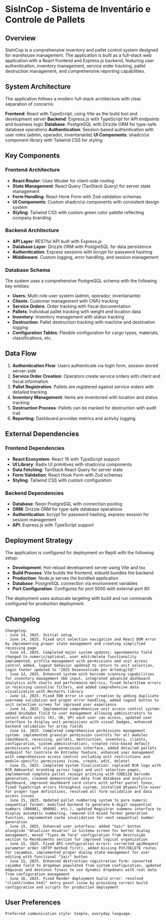 # SisInCop - Sistema de Inventário e Controle de Pallets

## Overview

SisInCop is a comprehensive inventory and pallet control system designed for warehouse management. The application is built as a full-stack web application with a React frontend and Express.js backend, featuring user authentication, inventory management, service order tracking, pallet destruction management, and comprehensive reporting capabilities.

## System Architecture

The application follows a modern full-stack architecture with clear separation of concerns:

**Frontend**: React with TypeScript, using Vite as the build tool and development server
**Backend**: Express.js with TypeScript for API endpoints and business logic
**Database**: PostgreSQL with Drizzle ORM for type-safe database operations
**Authentication**: Session-based authentication with user roles (admin, operador, inventariante)
**UI Components**: shadcn/ui component library with Tailwind CSS for styling

## Key Components

### Frontend Architecture
- **React Router**: Uses Wouter for client-side routing
- **State Management**: React Query (TanStack Query) for server state management
- **Form Handling**: React Hook Form with Zod validation schemas
- **UI Components**: Custom shadcn/ui components with consistent design system
- **Styling**: Tailwind CSS with custom green color palette reflecting company branding

### Backend Architecture
- **API Layer**: RESTful API built with Express.js
- **Database Layer**: Drizzle ORM with PostgreSQL for data persistence
- **Authentication**: Express sessions with bcrypt for password hashing
- **Middleware**: Custom logging, error handling, and session management

### Database Schema
The system uses a comprehensive PostgreSQL schema with the following key entities:
- **Users**: Multi-role user system (admin, operador, inventariante)
- **Clients**: Customer management with CNPJ tracking
- **Service Orders**: Order tracking with fiscal documentation
- **Pallets**: Individual pallet tracking with weight and location data
- **Inventory**: Inventory management with status tracking
- **Destruction**: Pallet destruction tracking with machine and destination logging
- **Configuration Tables**: Flexible configuration for cargo types, materials, classifications, etc.

## Data Flow

1. **Authentication Flow**: Users authenticate via login form, session stored server-side
2. **Service Order Creation**: Operators create service orders with client and fiscal information
3. **Pallet Registration**: Pallets are registered against service orders with detailed tracking
4. **Inventory Management**: Items are inventoried with location and status tracking
5. **Destruction Process**: Pallets can be marked for destruction with audit trail
6. **Reporting**: Dashboard provides metrics and activity logging

## External Dependencies

### Frontend Dependencies
- **React Ecosystem**: React 18 with TypeScript support
- **UI Library**: Radix UI primitives with shadcn/ui components
- **Data Fetching**: TanStack React Query for server state
- **Form Validation**: React Hook Form with Zod schemas
- **Styling**: Tailwind CSS with custom configuration

### Backend Dependencies
- **Database**: Neon PostgreSQL with connection pooling
- **ORM**: Drizzle ORM for type-safe database operations
- **Authentication**: bcrypt for password hashing, express-session for session management
- **API**: Express.js with TypeScript support

## Deployment Strategy

The application is configured for deployment on Replit with the following setup:
- **Development**: Hot-reload development server using Vite and tsx
- **Build Process**: Vite builds the frontend, esbuild bundles the backend
- **Production**: Node.js serves the bundled application
- **Database**: PostgreSQL connection via environment variables
- **Port Configuration**: Configures for port 5000 with external port 80

The deployment uses autoscale targeting with build and run commands configured for production deployment.

## Changelog

```
Changelog:
- June 14, 2025. Initial setup
- June 14, 2025. Fixed unit selection navigation and React DOM error by implementing proper state management and creating simplified receiving page
- June 14, 2025. Completed major system updates: agendamento field changed to numeric/optional, user edit/delete functionality implemented, profile management with permissions and unit access control added, logout behavior updated to return to unit selection, login footer updated to "2025 Desenvolvido por Artedigit@l"
- June 14, 2025. Enhanced system with barcode scanning capabilities for inventory management SKU input, integrated advanced dashboard analytics with charts and performance metrics, fixed SelectItem errors in receiving consultas filters, and added comprehensive data visualization with Recharts library
- June 14, 2025. Fixed 500 error in user creation by adding duplicate username validation and proper error handling, added logout button to unit selection screen for improved user experience
- June 14, 2025. Implemented comprehensive unit access control system: added Unidades field to user management allowing administrators to select which units (RJ, GO, SP) each user can access, updated user interface to display unit permissions with visual badges, enhanced backend validation for array fields
- June 14, 2025. Completed comprehensive permissions management system: implemented granular permission controls for all modules (dashboard, receiving, pallets, destruction, inventory, clients, configuration, system administration), created role-based default permissions with visual permission interface, added detailed pallets endpoint for Controle de Entradas feature, enhanced user management with comprehensive access control including unit restrictions and module-specific permissions (view, create, edit, delete)
- June 15, 2025. Completed system finalization: replaced RCR logo with RCR Ambiental branding across login and unit selection pages, implemented complete pallet receipt printing with CODE128 barcode generation, cleaned demonstration data from database and analytics dashboard, improved dashboard card colors with softer pastel tones, fixed TypeScript errors throughout system, installed @types/file-saver for proper type definitions, resolved all form validation and data access issues
- June 15, 2025. Updated pallet numbering system to pure numeric sequential format: modified backend to generate 6-digit sequential numbers (000001, 000002, etc.), updated Registrar submenu interface to display automatic numbering, removed old mixed format generation function, implemented cache invalidation for next sequential number generation
- June 15, 2025. Enhanced user interface: added "Sair" button alongside "Atualizar Usuário" in Sistema screen for better dialog management, moved "Tipos de Tara" configuration from Destruição section to Recebimento section for improved logical organization
- June 15, 2025. Fixed API configuration errors: corrected apiRequest parameter order (HTTP method first), added missing PUT/DELETE routes for caçambas, implemented proper dialog state management for user editing with functional "Sair" button
- June 15, 2025. Enhanced destruction registration form: converted caçamba field to dropdown populated from system configuration, updated máquinas and destinos finais to use dynamic dropdowns with real data from configuration management
- June 16, 2025. Fixed Render deployment build error: resolved "client/index.html" entry point issue by providing correct build configuration and scripts for production deployment
```

## User Preferences

```
Preferred communication style: Simple, everyday language.
```